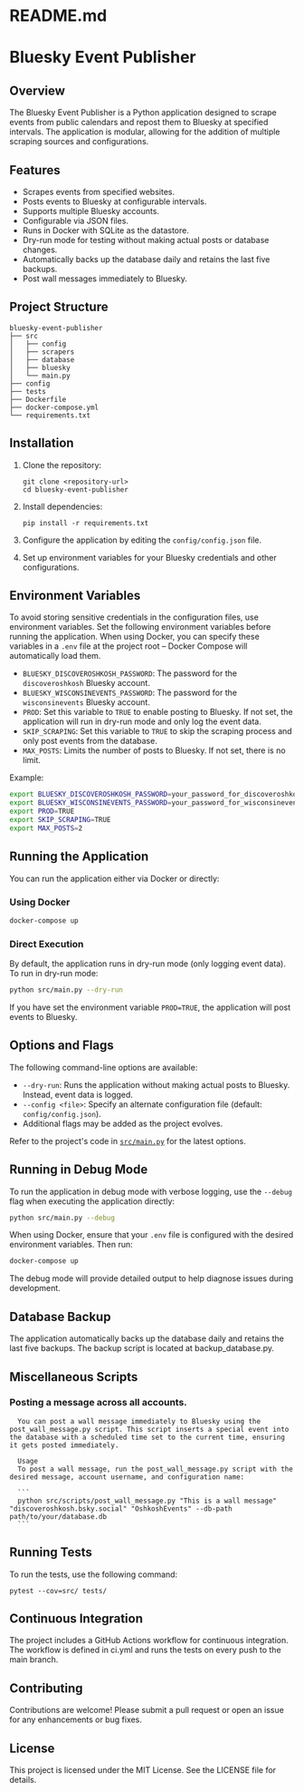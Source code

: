 # README.md

# Bluesky Event Publisher

## Overview
The Bluesky Event Publisher is a Python application designed to scrape events from public calendars and repost them to Bluesky at specified intervals. The application is modular, allowing for the addition of multiple scraping sources and configurations.

## Features
- Scrapes events from specified websites.
- Posts events to Bluesky at configurable intervals.
- Supports multiple Bluesky accounts.
- Configurable via JSON files.
- Runs in Docker with SQLite as the datastore.
- Dry-run mode for testing without making actual posts or database changes.
- Automatically backs up the database daily and retains the last five backups.
- Post wall messages immediately to Bluesky.

## Project Structure
```
bluesky-event-publisher
├── src
│   ├── config
│   ├── scrapers
│   ├── database
│   ├── bluesky
│   └── main.py
├── config
├── tests
├── Dockerfile
├── docker-compose.yml
└── requirements.txt
```

## Installation
1. Clone the repository:
   ```
   git clone <repository-url>
   cd bluesky-event-publisher
   ```

2. Install dependencies:
   ```
   pip install -r requirements.txt
   ```

3. Configure the application by editing the `config/config.json` file.

4. Set up environment variables for your Bluesky credentials and other configurations.

## Environment Variables
To avoid storing sensitive credentials in the configuration files, use environment variables. Set the following environment variables before running the application. When using Docker, you can specify these variables in a `.env` file at the project root – Docker Compose will automatically load them.

- `BLUESKY_DISCOVEROSHKOSH_PASSWORD`: The password for the `discoveroshkosh` Bluesky account.
- `BLUESKY_WISCONSINEVENTS_PASSWORD`: The password for the `wisconsinevents` Bluesky account.
- `PROD`: Set this variable to `TRUE` to enable posting to Bluesky. If not set, the application will run in dry-run mode and only log the event data.
- `SKIP_SCRAPING`: Set this variable to `TRUE` to skip the scraping process and only post events from the database.
- `MAX_POSTS`: Limits the number of posts to Bluesky. If not set, there is no limit.

Example:
```sh
export BLUESKY_DISCOVEROSHKOSH_PASSWORD=your_password_for_discoveroshkosh
export BLUESKY_WISCONSINEVENTS_PASSWORD=your_password_for_wisconsinevents
export PROD=TRUE
export SKIP_SCRAPING=TRUE
export MAX_POSTS=2
```

## Running the Application
You can run the application either via Docker or directly:

### Using Docker
```sh
docker-compose up
```

### Direct Execution
By default, the application runs in dry-run mode (only logging event data). To run in dry-run mode:
```sh
python src/main.py --dry-run
```

If you have set the environment variable `PROD=TRUE`, the application will post events to Bluesky.

## Options and Flags
The following command-line options are available:

- `--dry-run`: Runs the application without making actual posts to Bluesky. Instead, event data is logged.
- `--config <file>`: Specify an alternate configuration file (default: `config/config.json`).
- Additional flags may be added as the project evolves.

Refer to the project's code in [`src/main.py`](src/main.py) for the latest options.

## Running in Debug Mode
To run the application in debug mode with verbose logging, use the `--debug` flag when executing the application directly:

```sh
python src/main.py --debug
```

When using Docker, ensure that your `.env` file is configured with the desired environment variables. Then run:

```sh
docker-compose up
```

The debug mode will provide detailed output to help diagnose issues during development.

## Database Backup
The application automatically backs up the database daily and retains the last five backups. The backup script is located at backup_database.py.

## Miscellaneous Scripts
 
   ### Posting a message across all accounts. 

      You can post a wall message immediately to Bluesky using the post_wall_message.py script. This script inserts a special event into the database with a scheduled time set to the current time, ensuring it gets posted immediately.

      Usage
      To post a wall message, run the post_wall_message.py script with the desired message, account username, and configuration name:
      
      ```
      python src/scripts/post_wall_message.py "This is a wall message" "discoveroshkosh.bsky.social" "OshkoshEvents" --db-path path/to/your/database.db
      ```
## Running Tests
To run the tests, use the following command:

```
pytest --cov=src/ tests/
```
## Continuous Integration
The project includes a GitHub Actions workflow for continuous integration. The workflow is defined in ci.yml and runs the tests on every push to the main branch.

## Contributing
Contributions are welcome! Please submit a pull request or open an issue for any enhancements or bug fixes.

## License
This project is licensed under the MIT License. See the LICENSE file for details.
